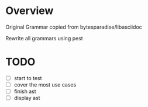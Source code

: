 # Overview
Original Grammar copied from bytesparadise/libasciidoc

Rewrite all grammars using pest

# TODO
- [ ] start to test
- [ ] cover the most use cases
- [ ] finish ast
- [ ] display ast
